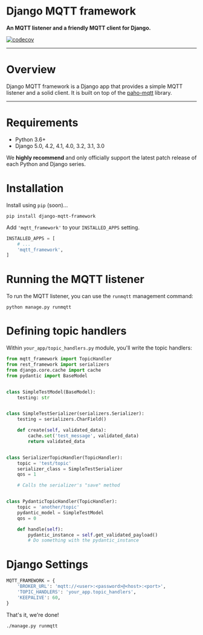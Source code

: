# Django MQTT framework

**An MQTT listener and a friendly MQTT client for Django.**

[![codecov](https://codecov.io/github/jourdanrodrigues/django-mqtt-framework/graph/badge.svg?token=L3VL6QCO77)](https://codecov.io/github/jourdanrodrigues/django-mqtt-framework)

---

# Overview

Django MQTT framework is a Django app that provides a simple MQTT listener and a solid client. It is built on top of the [paho-mqtt](https://pypi.org/project/paho-mqtt/) library.

----

# Requirements

* Python 3.6+
* Django 5.0, 4.2, 4.1, 4.0, 3.2, 3.1, 3.0

We **highly recommend** and only officially support the latest patch release of
each Python and Django series.

# Installation

Install using `pip` (soon)...

    pip install django-mqtt-framework

Add `'mqtt_framework'` to your `INSTALLED_APPS` setting.

```python
INSTALLED_APPS = [
    # ...
    'mqtt_framework',
]
```

# Running the MQTT listener

To run the MQTT listener, you can use the `runmqtt` management command:

    python manage.py runmqtt

# Defining topic handlers

Within `your_app/topic_handlers.py` module, you'll write the topic handlers:

```python
from mqtt_framework import TopicHandler
from rest_framework import serializers
from django.core.cache import cache
from pydantic import BaseModel


class SimpleTestModel(BaseModel):
    testing: str


class SimpleTestSerializer(serializers.Serializer):
    testing = serializers.CharField()

    def create(self, validated_data):
        cache.set('test_message', validated_data)
        return validated_data


class SerializerTopicHandler(TopicHandler):
    topic = 'test/topic'
    serializer_class = SimpleTestSerializer
    qos = 1

    # Calls the serializer's "save" method


class PydanticTopicHandler(TopicHandler):
    topic = 'another/topic'
    pydantic_model = SimpleTestModel
    qos = 0

    def handle(self):
        pydantic_instance = self.get_validated_payload()
        # Do something with the pydantic_instance
```

# Django Settings

```python
MQTT_FRAMEWORK = {
    'BROKER_URL': 'mqtt://<user>:<password>@<host>:<port>',
    'TOPIC_HANDLERS': 'your_app.topic_handlers',
    'KEEPALIVE': 60,
}
```

That's it, we're done!

    ./manage.py runmqtt
